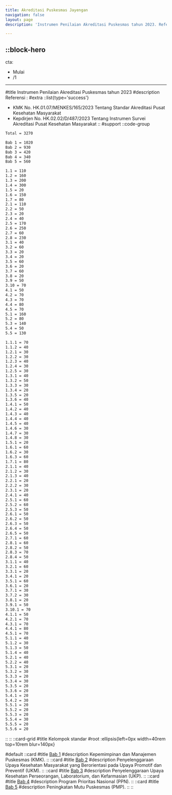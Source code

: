 ```yaml
---
title: Akreditasi Puskesmas Jayengan
navigation: false
layout: page
description: 'Instrumen Penilaian Akreditasi Puskesmas tahun 2023. Referensi : (1) KMK No. HK.01.07/MENKES/165/2023 Tentang Standar Akreditasi Pusat Kesehatan Masyarakat; (2) Kepdirjen No. HK.02.02/D/487/2023 Tentang Instrumen Survei Akreditasi Pusat Kesehatan Masyarakat'

---
```


::block-hero
---
cta: 
  - Mulai
  - /1
---
#title 
Instrumen Penilaian Akreditasi Puskesmas tahun 2023
#description 
Referensi :
#extra 
::list{type='success'}
- KMK No. HK.01.07/MENKES/165/2023 Tentang Standar Akreditasi Pusat Kesehatan Masyarakat 
- Kepdirjen No. HK.02.02/D/487/2023 Tentang Instrumen Survei Akreditasi Pusat Kesehatan Masyarakat
::
#support
::code-group
```bash [Nilai]
Total = 3270
```
```bash [Bab]
Bab 1 = 1020
Bab 2 = 930
Bab 3 = 420 
Bab 4 = 340 
Bab 5 = 560 
```
```bash [Standar]
1.1 = 110
1.2 = 160
1.3 = 200
1.4 = 300
1.5 = 20
1.6 = 150
1.7 = 80
2.1 = 110
2.2 = 50
2.3 = 20
2.4 = 40
2.5 = 170
2.6 = 250
2.7 = 60
2.8 = 230
3.1 = 40
3.2 = 60
3.3 = 20
3.4 = 20
3.5 = 60
3.6 = 20
3.7 = 60
3.8 = 20
3.9 = 50
3.10 = 70
4.1 = 50
4.2 = 70
4.3 = 70
4.4 = 80
4.5 = 70
5.1 = 160
5.2 = 80
5.3 = 140
5.4 = 50
5.5 = 130
```
```bash [Kriteria]
1.1.1 = 70
1.1.2 = 40
1.2.1 = 30
1.2.2 = 30
1.2.3 = 40
1.2.4 = 30
1.2.5 = 30
1.3.1 = 40
1.3.2 = 50
1.3.3 = 30
1.3.4 = 20
1.3.5 = 20
1.3.6 = 40
1.4.1 = 50
1.4.2 = 40
1.4.3 = 40
1.4.4 = 40
1.4.5 = 40
1.4.6 = 30
1.4.7 = 30
1.4.8 = 30
1.5.1 = 20
1.6.1 = 60
1.6.2 = 30
1.6.3 = 60
1.7.1 = 80
2.1.1 = 40
2.1.2 = 30
2.1.3 = 40
2.2.1 = 20
2.2.2 = 30
2.3.1 = 20
2.4.1 = 40
2.5.1 = 60
2.5.2 = 60
2.5.3 = 50
2.6.1 = 50
2.6.2 = 50
2.6.3 = 50
2.6.4 = 50
2.6.5 = 50
2.7.1 = 60
2.8.1 = 60
2.8.2 = 50
2.8.3 = 70
2.8.4 = 50
3.1.1 = 40
3.2.1 = 60
3.3.1 = 20
3.4.1 = 20
3.5.1 = 60
3.6.1 = 20
3.7.1 = 30
3.7.2 = 30
3.8.1 = 20
3.9.1 = 50
3.10.1 = 70
4.1.1 = 50
4.2.1 = 70
4.3.1 = 70
4.4.1 = 80
4.5.1 = 70
5.1.1 = 40
5.1.2 = 30
5.1.3 = 50
5.1.4 = 40
5.2.1 = 40
5.2.2 = 40
5.3.1 = 20
5.3.2 = 30
5.3.3 = 20
5.3.4 = 30
5.3.5 = 20
5.3.6 = 20
5.4.1 = 20
5.4.2 = 30
5.5.1 = 20
5.5.2 = 20
5.5.3 = 20
5.5.4 = 30
5.5.5 = 20
5.5.6 = 20
```
::
::
::card-grid
#title
Kelompok standar
#root
:ellipsis{left=0px width=40rem top=10rem blur=140px}

#default
  ::card
  #title
  [Bab 1](/1)
  #description
  Kepemimpinan dan Manajemen Puskesmas (KMK).
  ::
  ::card
  #title
  [Bab 2](/2)
  #description
  Penyelenggaraan Upaya Kesehatan Masyarakat yang Berorientasi pada Upaya Promotif dan Preventif (UKM).
  ::
  ::card
  #title
  [Bab 3](/3)
  #description
  Penyelenggaraan Upaya Kesehatan Perseorangan, Laboratorium, dan Kefarmasian (UKP).
  ::
  ::card
  #title
  [Bab 4](/4)
  #description
  Program Prioritas Nasional (PPN).
  ::
  ::card
  #title
  [Bab 5](/5)
  #description
  Peningkatan Mutu Puskesmas (PMP). 
  ::
::  